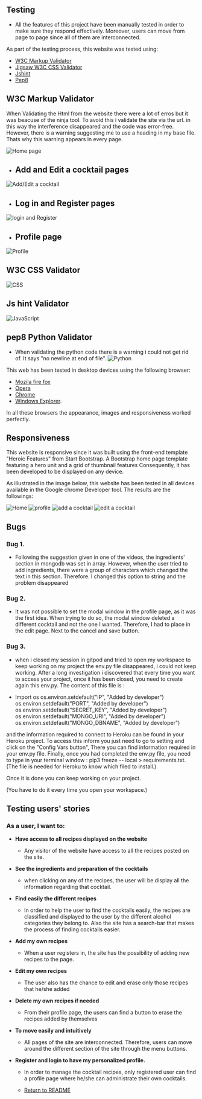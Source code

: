 ## Testing ##

- All the features of this project have been manually tested  in order to make sure they respond effectively. Moreover, users can move from page to page since all of them are interconnected. 


As part of the testing process, this website was tested using:
 - [W3C Markup Validator](https://validator.w3.org/) 
 - [Jigsaw W3C CSS Validator](https://jigsaw.w3.org/css-validator/)
- [Jshint](https://jshint.com/)
- [Pep8](http://pep8online.com/) 

## W3C Markup Validator

When Validating the Html from the website there were a lot of erros but it was beacuse of the ninja tool. To avoid this i validate the site via the url. in this way the interference disappeared and the code was error-free. However, there is a warning suggesting me to use a heading in my base file. Thats why this warning  appears in every page. 


![Home page](Readme-images/home.PNG)

- ## Add and Edit a cocktail pages ##

![Add/Edit a cocktail](Readme-images/add_cocktail.PNG)


- ## Log in and Register  pages ##

![login and Register](Readme-images/login.PNG)

- ## Profile page ##

![Profile](Readme-images/profile.PNG)



## W3C CSS Validator

![CSS](Readme-images/css.PNG)


## Js hint Validator
![JavaScript](Readme-images/java_script.PNG)

## pep8 Python Validator
- When validating the python code there is a warning i could not get rid of. It says "no newline at end of file".
![Python](Readme-images/python.PNG)


 This web has been tested in desktop devices using the following browser:

 - [Mozila fire fox](https://www.mozilla.org/en-US/firefox/new/)
 - [Opera](https://www.opera.com/)
 - [Chrome](https://www.google.com/chrome/)
 - [Windows Explorer](https://www.microsoft.com/en-us/edge).

 In all these browsers the appearance, images and responsiveness worked perfectly. 

 


 ## Responsiveness ##

 This website is responsive since it was built using the front-end template "Heroic Features"  from Start Bootstrap. A Bootstrap home page template featuring a hero unit and a grid of thumbnail features
 Consequently, it has been developed to  be displayed on any device. 

As illustrated in the image below, this website has been tested in all devices  available in the Google chrome Developer tool. The results are the followings:


![Home](Readme-images/home_register.PNG)
![profile](Readme-images/perfil_login.PNG)
![add a cocktail](Readme-images/add_edit.PNG)
![edit a cocktail](Readme-images/edit_add.PNG)




## Bugs ##

### Bug 1. ###
- Following the suggestion given in one of the videos, the ingredients' section in mongodb was set in array. However, when the user tried to add ingredients, there were a group of characters which changed the text in this section. Therefore. I changed this option to string and the problem disappeared 

### Bug 2. ###
- It was not possible to set the modal window in the profile page, as it was the first idea. When trying to do so, the modal window deleted a different cocktail and not the one I wanted. Therefore, I had to place in the edit page. Next to the cancel and save button.  
### Bug 3. ###
- when i closed my session in gitpod and tried to open my workspace to keep working on my project the env.py file disappeared, i  could not keep working. After a long investigation i discovered that every time you want to access your project, once it has been closed, you need to create again this env.py. The content of this file is :

- Import os
os.environ.setdefault("IP", "Added by developer")
os.environ.setdefault("PORT", "Added by developer")
os.environ.setdefault("SECRET_KEY", "Added by developer")
os.environ.setdefault("MONGO_URI", "Added by developer")
os.environ.setdefault("MONGO_DBNAME", "Added by developer")

and the information required to connect to Heroku can be found in your Heroku project. To access this inform you just need to go to setting and click on the "Config Vars button", There you can find  information required in your env.py file. 
Finally, once you had completed the env.py file, you need to type in your terminal window : pip3 freeze -- local > requirements.txt. (The file is needed for Heroku to know which filed to install.)

Once it is done you can keep working on your project. 

(You have to do it every time you open your workspace.)


## Testing users' stories ##
### As a user, I want to:
- **Have access to all recipes displayed on the website**
  - Any visitor of the website  have access to all the recipes posted on the site.

- **See the ingredients and preparation of the cocktails**
  - when clicking on any of the recipes, the user will be display all the information regarding that cocktail. 
- **Find easily the different recipes**
  - In order to help the user to find the cocktails easily, the recipes are classified and displayed to the user by the different alcohol categories they belong to. Also the site has a search-bar that makes the process of finding cocktails  easier. 
- **Add my own recipes** 
  - When a user registers in, the site has the possibility of adding  new recipes to the page.
- **Edit my own recipes** 
  -  The user also has  the chance to edit and erase only those recipes that he/she added 
- **Delete my own recipes if needed** 
  - From their profile page, the users can find a button to erase the recipes added by themselves
- **To move easily and intuitively**
  - All pages of the site are interconnected. Therefore, users can move around the different section of the site through the menu buttons. 
  
- **Register and login to have my personalized profile.** 
  - In order to manage the cocktail recipes, only registered user can find a profile page where he/she can administrate their own cocktails.  

  - [Return to README](README.md)

  
  
 
